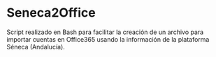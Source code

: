 # Seneca2Office
Script realizado en Bash para facilitar la creación de un archivo para importar cuentas en Office365 usando la información de la plataforma Séneca (Andalucía). 

